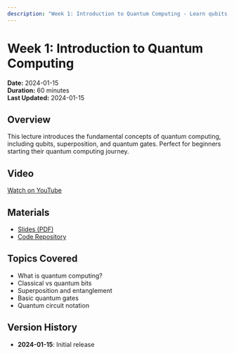 ```yaml
---
description: "Week 1: Introduction to Quantum Computing - Learn qubits, superposition, and quantum gates. Perfect for beginners starting their quantum journey."
---
```


# Week 1: Introduction to Quantum Computing
**Date:** 2024-01-15  
**Duration:** 60 minutes  
**Last Updated:** 2024-01-15

## Overview
This lecture introduces the fundamental concepts of quantum computing, including qubits, superposition, and quantum gates. Perfect for beginners starting their quantum computing journey.

## Video
[Watch on YouTube](https://youtube.com/watch?v=VIDEO_ID)

## Materials
- [Slides (PDF)](https://github.com/yourusername/quantum-ai/raw/main/slides/week-01-intro.pdf)
- [Code Repository](https://github.com/yourusername/quantum-examples)

## Topics Covered
- What is quantum computing?
- Classical vs quantum bits
- Superposition and entanglement
- Basic quantum gates
- Quantum circuit notation

## Version History
- **2024-01-15**: Initial release
